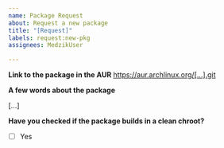 ```yaml
---
name: Package Request
about: Request a new package
title: "[Request]"
labels: request:new-pkg
assignees: MedzikUser

---
```


**Link to the package in the AUR**
https://aur.archlinux.org/[...].git

**A few words about the package**

[...]

**Have you checked if the package builds in a clean chroot?**

- [ ] Yes
